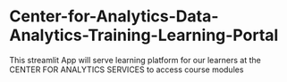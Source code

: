 # Center-for-Analytics-Data-Analytics-Training-Learning-Portal
This streamlit App will serve learning platform for our learners at the CENTER FOR ANALYTICS SERVICES to access course modules
